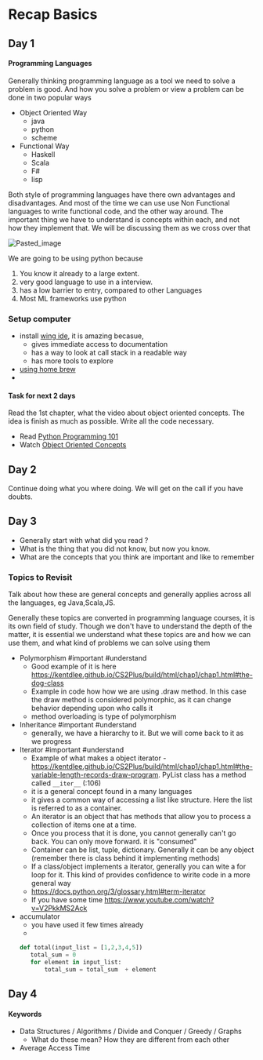 # Recap Basics
## Day 1
####  Programming Languages 
Generally thinking programming language as a tool we need to solve a problem is good. And how you solve a problem or view a problem can be done in two popular ways
-   Object Oriented Way
	-   java 
	-   python
	-   scheme
-   Functional Way
	-   Haskell
	-   Scala
	-   F#
	-   lisp

Both style of programming languages have there own advantages and disadvantages. And most of the time we can use use Non Functional languages to write functional code, and the other way around. The important thing we have to understand is concepts within each, and not how they implement that. We will be discussing them as we cross over that

![Pasted_image](Pasted_image.png)

We are going to be using python because
1. You know it already to a large extent.
2. very good language to use in a interview. 
3. has a low barrier to entry, compared to other Languages
4. Most ML frameworks use python


### Setup computer 
- install [wing ide](https://wingware.com/downloads/wing-personal), it is amazing becasue, 
	- gives immediate access to documentation
	- has a way to look at call stack in a readable way 
	- has more tools to explore
- [using home brew](https://gist.github.com/iexa/2ac761bfd96ab78988b76c030d54a5b8)
- 



####  Task for next 2 days
Read the 1st chapter, what the video about object oriented concepts. The idea is finish as much as possible. Write all the code necessary.  
- Read [Python Programming 101](https://link.springer.com/chapter/10.1007/978-3-319-13072-9_1)
- Watch [Object Oriented Concepts](https://www.youtube.com/watch?v=WcTPZjUHpUI&list=PL1DE477438120C9EF&index=31) 



## Day 2
Continue doing what you where doing. We will get on the call if you have doubts.

## Day 3
- Generally start with what did you read ? 
- What is the thing that you did not know, but now you know. 
- What are the concepts that you think are important and like to remember



### Topics to Revisit 
Talk about how these are general concepts and generally applies across all the languages, eg Java,Scala,JS.

Generally these topics are converted in programming language courses, it is its own field of study. Though we don't have to understand the depth of the matter, it is essential we understand what these topics are and how we can use them, and what kind of problems we can solve using them

 - Polymorphism #important #understand
	 - Good example of it is here https://kentdlee.github.io/CS2Plus/build/html/chap1/chap1.html#the-dog-class 
	 - Example in code how how we are using .draw method. In this case the draw method is considered polymorphic, as it can change behavior depending upon who calls it
	 - method overloading is type of polymorphism
 - Inheritance #important #understand
	 - generally, we have a hierarchy to it. But we will come back to it as we progress
 - Iterator #important #understand
	 - Example of what makes a object iterator  - https://kentdlee.github.io/CS2Plus/build/html/chap1/chap1.html#the-variable-length-records-draw-program. PyList class has a method called `__iter__` (:106)
	 - it is a general concept found in a many languages
	 - it gives a common way of accessing a list like structure. Here the list is referred to as a container. 
	 - An iterator is an object that has methods that allow you to process a collection of items one at a time.
	 - Once you process that it is done, you cannot generally can't go back. You can only move forward.  it is "consumed"
	 - Container can be list, tuple, dictionary. Generally it can be any object (remember there is class behind it implementing methods)
	 - If a class/object implements a iterator, generally you can wite a for loop for it. This kind of provides confidence to wirite code in a more general way 
	 - https://docs.python.org/3/glossary.html#term-iterator 
	 - If you have some time https://www.youtube.com/watch?v=V2PkkMS2Ack
 - accumulator 
	 - you have used it few times already 
	 - 
	 ```python
	 def total(input_list = [1,2,3,4,5])
	 	total_sum = 0
		for element in input_list:
			total_sum = total_sum  + element
	 ```
 
 
 
## Day 4 
 
#### Keywords
- Data Structures / Algorithms / Divide and Conquer / Greedy / Graphs 
	- What do these mean? How they are different from each other
- Average Access Time


